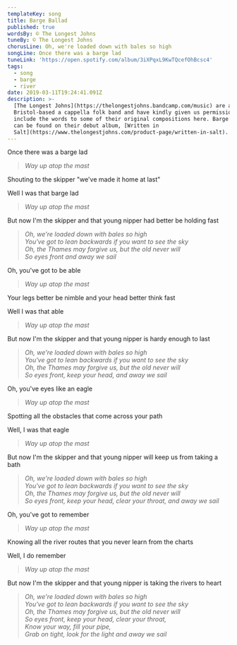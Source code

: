```yaml
---
templateKey: song
title: Barge Ballad
published: true
wordsBy: © The Longest Johns
tuneBy: © The Longest Johns
chorusLine: Oh, we're loaded down with bales so high
songLine: Once there was a barge lad
tuneLink: 'https://open.spotify.com/album/3iXPqxL9KwTQcefOhBcsc4'
tags:
  - song
  - barge
  - river
date: 2019-03-11T19:24:41.091Z
description: >-
  [The Longest Johns](https://thelongestjohns.bandcamp.com/music) are a
  Bristol-based a cappella folk band and have kindly given us permission to
  include the words to some of their original compositions here. Barge Ballad
  can be found on their debut album, [Written in
  Salt](https://www.thelongestjohns.com/product-page/written-in-salt).
---
```

Once there was a barge lad

>_Way up atop the mast_

Shouting to the skipper "we've made it home at last"

Well I was that barge lad

>_Way up atop the mast_

But now I'm the skipper and that young nipper had better be holding fast

>_Oh, we're loaded down with bales so high_\
>_You've got to lean backwards if you want to see the sky_\
>_Oh, the Thames may forgive us, but the old never will_\
>_So eyes front and away we sail_

Oh, you've got to be able

>_Way up atop the mast_

Your legs better be nimble and your head better think fast

Well I was that able

>_Way up atop the mast_

But now I'm the skipper and that young nipper is hardy enough to last

>_Oh, we're loaded down with bales so high_\
>_You've got to lean backwards if you want to see the sky_\
>_Oh, the Thames may forgive us, but the old never will_\
>_So eyes front, keep your head, and away we sail_

Oh, you've eyes like an eagle

>_Way up atop the mast_

Spotting all the obstacles that come across your path

Well, I was that eagle

>_Way up atop the mast_

But now I'm the skipper and that young nipper will keep us from taking a bath

>_Oh, we're loaded down with bales so high_\
>_You've got to lean backwards if you want to see the sky_\
>_Oh, the Thames may forgive us, but the old never will_\
>_So eyes front, keep your head, clear your throat, and away we sail_

Oh, you've got to remember

>_Way up atop the mast_

Knowing all the river routes that you never learn from the charts

Well, I do remember

>_Way up atop the mast_

But now I'm the skipper and that young nipper is taking the rivers to heart

>_Oh, we're loaded down with bales so high_\
>_You've got to lean backwards if you want to see the sky_\
>_Oh, the Thames may forgive us, but the old never will_\
>_So eyes front, keep your head, clear your throat,_\
>_Know your way, fill your pipe,_\
>_Grab on tight, look for the light and away we sail_

